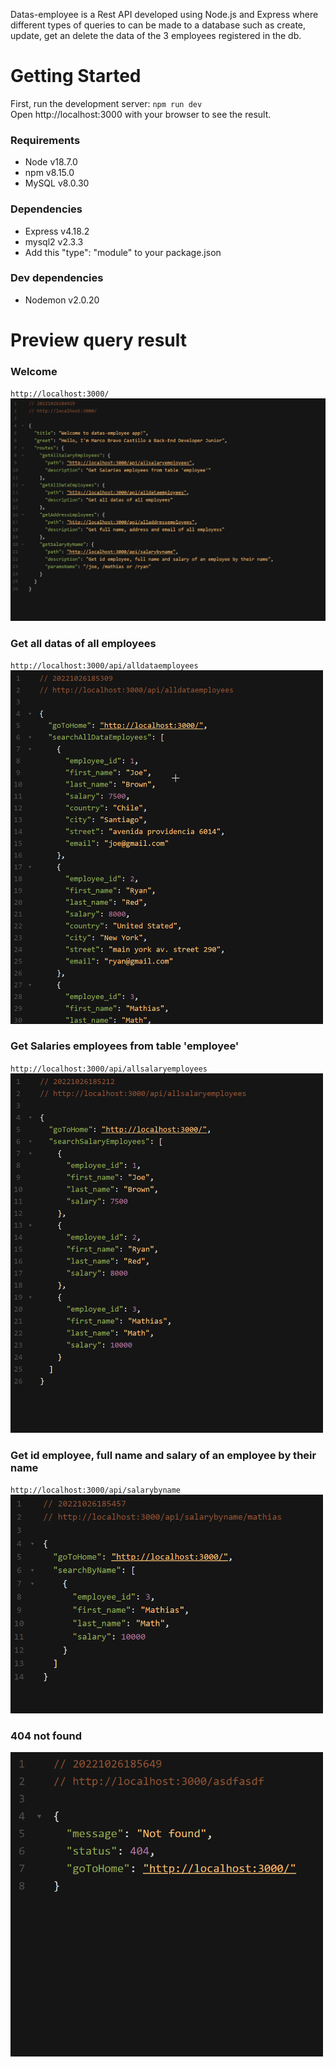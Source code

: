 Datas-employee is a Rest API developed using Node.js and Express where different types of queries to can be made to a database such as create, update, get an delete the data of the 3 employees registered in the db.

# Getting Started
First, run the development server: `npm run dev` <br>
Open http://localhost:3000 with your browser to see the result.

### Requirements
- Node v18.7.0
- npm v8.15.0
- MySQL v8.0.30
### Dependencies
- Express v4.18.2
- mysql2 v2.3.3
- Add this "type": "module" to your package.json
### Dev dependencies
- Nodemon v2.0.20

# Preview query result
### Welcome
`http://localhost:3000/` <br>
<img src="https://github.com/Marcobc-exe/datas-employee/blob/master/img/welcome.png" width="800">

### Get all datas of all employees
`http://localhost:3000/api/alldataemployees` <br>
<img src="https://github.com/Marcobc-exe/datas-employee/blob/master/img/searchAlDataEmployees.png" width="500">

### Get Salaries employees from table 'employee'
`http://localhost:3000/api/allsalaryemployees` <br>
<img src="https://github.com/Marcobc-exe/datas-employee/blob/master/img/searchSalaryEmployees.png" width="500">

### Get id employee, full name and salary of an employee by their name
`http://localhost:3000/api/salarybyname` <br>
<img src="https://github.com/Marcobc-exe/datas-employee/blob/master/img/searchByName.png" width="500">

### 404 not found
<img src="https://github.com/Marcobc-exe/datas-employee/blob/master/img/404NotFound.png" width="500">
